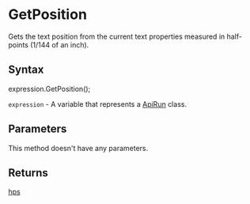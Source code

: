 # GetPosition

Gets the text position from the current text properties measured in half-points (1/144 of an inch).

## Syntax

expression.GetPosition();

`expression` - A variable that represents a [ApiRun](../ApiRun.md) class.

## Parameters

This method doesn't have any parameters.

## Returns

[hps](../../Enumeration/hps.md)